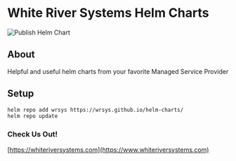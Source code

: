 # White River Systems Helm Charts

![Publish Helm Chart](https://github.com/wrsys/helm-charts/actions/workflows/release.yml/badge.svg)

## About
Helpful and useful helm charts from your favorite Managed Service Provider

## Setup
```bash
helm repo add wrsys https://wrsys.github.io/helm-charts/
helm repo update
```

### Check Us Out!
[https://whiteriversystems.com](https://www.whiteriversystems.com)